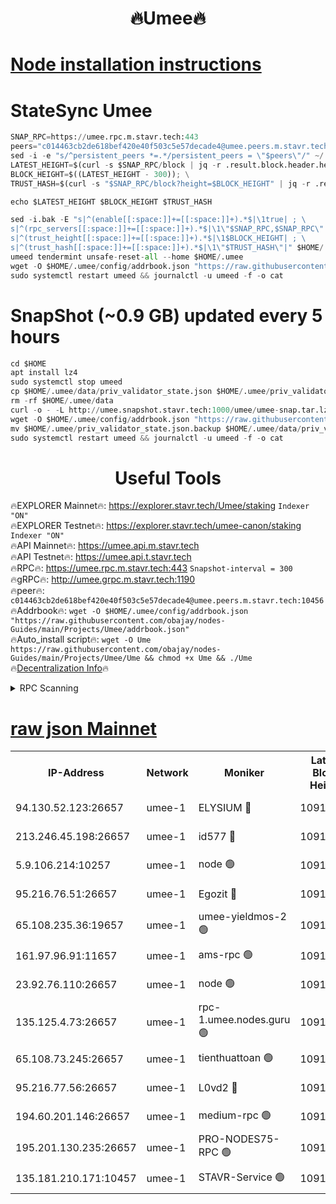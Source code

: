 <h1 align="center"> 🔥Umee🔥</h1>


[Node installation instructions](https://github.com/obajay/nodes-Guides/tree/main/Projects/Umee)
=
# StateSync Umee
```python
SNAP_RPC=https://umee.rpc.m.stavr.tech:443
peers="c014463cb2de618bef420e40f503c5e57decade4@umee.peers.m.stavr.tech:10456"
sed -i -e "s/^persistent_peers *=.*/persistent_peers = \"$peers\"/" ~/.umee/config/config.toml
LATEST_HEIGHT=$(curl -s $SNAP_RPC/block | jq -r .result.block.header.height); \
BLOCK_HEIGHT=$((LATEST_HEIGHT - 300)); \
TRUST_HASH=$(curl -s "$SNAP_RPC/block?height=$BLOCK_HEIGHT" | jq -r .result.block_id.hash)

echo $LATEST_HEIGHT $BLOCK_HEIGHT $TRUST_HASH

sed -i.bak -E "s|^(enable[[:space:]]+=[[:space:]]+).*$|\1true| ; \
s|^(rpc_servers[[:space:]]+=[[:space:]]+).*$|\1\"$SNAP_RPC,$SNAP_RPC\"| ; \
s|^(trust_height[[:space:]]+=[[:space:]]+).*$|\1$BLOCK_HEIGHT| ; \
s|^(trust_hash[[:space:]]+=[[:space:]]+).*$|\1\"$TRUST_HASH\"|" $HOME/.umee/config/config.toml
umeed tendermint unsafe-reset-all --home $HOME/.umee
wget -O $HOME/.umee/config/addrbook.json "https://raw.githubusercontent.com/obajay/nodes-Guides/main/Projects/Umee/addrbook.json"
sudo systemctl restart umeed && journalctl -u umeed -f -o cat
```
# SnapShot (~0.9 GB) updated every 5 hours
```python
cd $HOME
apt install lz4
sudo systemctl stop umeed
cp $HOME/.umee/data/priv_validator_state.json $HOME/.umee/priv_validator_state.json.backup
rm -rf $HOME/.umee/data
curl -o - -L http://umee.snapshot.stavr.tech:1000/umee/umee-snap.tar.lz4 | lz4 -c -d - | tar -x -C $HOME/.umee --strip-components 2
wget -O $HOME/.umee/config/addrbook.json "https://raw.githubusercontent.com/obajay/nodes-Guides/main/Projects/Umee/addrbook.json"
mv $HOME/.umee/priv_validator_state.json.backup $HOME/.umee/data/priv_validator_state.json
sudo systemctl restart umeed && journalctl -u umeed -f -o cat
```
 <h1 align="center"> Useful Tools</h1>

🔥EXPLORER Mainnet🔥:      https://explorer.stavr.tech/Umee/staking             `Indexer "ON"` \
🔥EXPLORER Testnet🔥:        https://explorer.stavr.tech/umee-canon/staking      `Indexer "ON"` \
🔥API Mainnet🔥:                   https://umee.api.m.stavr.tech \
🔥API Testnet🔥:                     https://umee.api.t.stavr.tech \
🔥RPC🔥:                           https://umee.rpc.m.stavr.tech:443                     `Snapshot-interval = 300` \
🔥gRPC🔥:                              http://umee.grpc.m.stavr.tech:1190 \
🔥peer🔥:                     `c014463cb2de618bef420e40f503c5e57decade4@umee.peers.m.stavr.tech:10456` \
🔥Addrbook🔥:    ```wget -O $HOME/.umee/config/addrbook.json "https://raw.githubusercontent.com/obajay/nodes-Guides/main/Projects/Umee/addrbook.json"``` \
🔥Auto_install script🔥: ```wget -O Ume https://raw.githubusercontent.com/obajay/nodes-Guides/main/Projects/Umee/Ume && chmod +x Ume && ./Ume``` \
🔥[Decentralization Info](https://github.com/obajay/StateSync-snapshots/tree/main/Projects/Umee/Decentralization)🔥

<details>
<summary>RPC Scanning</summary>

<h2 align="center"> We scan nodes in real time every 4 hours. And we provide the final result of RPC endpoints.
We cannot influence the operation of these nodes in any way. </h2>


```python
If Voting Power is higher than 0 --> then the Node is a validator of the network and may be subject to attack and be a potential threat to the chain.
```
```python
We marked such validators with a red symbol
```

</details>

[raw json Mainnet](https://rpc-check.umeem.stavr.tech/umeem/rpc-umeem-result.json)
=



<table><tr><th>IP-Address</th><th>Network</th><th>Moniker</th><th>Latest Block Height</th><th>Earliest Block Height</th><th>Catching Up</th><th>Tx Index</th><th>Voting Power</th><th>Scan Time</th></tr><tr><td>94.130.52.123:26657</td><td>umee-1</td><td>ELYSIUM 🔴</td><td>10911547</td><td>3216011</td><td>False</td><td>on</td><td>23171290</td><td>2024-03-07T10:55:53.993753927UTC</td></tr><tr><td>213.246.45.198:26657</td><td>umee-1</td><td>id577 🔴</td><td>10911535</td><td>7100001</td><td>False</td><td>on</td><td>35124362</td><td>2024-03-07T10:54:42.904514697UTC</td></tr><tr><td>5.9.106.214:10257</td><td>umee-1</td><td>node 🟢</td><td>10911544</td><td>7942001</td><td>False</td><td>on</td><td>0</td><td>2024-03-07T10:55:32.999467531UTC</td></tr><tr><td>95.216.76.51:26657</td><td>umee-1</td><td>Egozit 🔴</td><td>10911547</td><td>8262001</td><td>False</td><td>off</td><td>38519092</td><td>2024-03-07T10:55:53.725152186UTC</td></tr><tr><td>65.108.235.36:19657</td><td>umee-1</td><td>umee-yieldmos-2 🟢</td><td>10911527</td><td>9575548</td><td>False</td><td>on</td><td>0</td><td>2024-03-07T10:53:55.711966933UTC</td></tr><tr><td>161.97.96.91:11657</td><td>umee-1</td><td>ams-rpc 🟢</td><td>10911551</td><td>10352001</td><td>False</td><td>on</td><td>0</td><td>2024-03-07T10:56:13.573852617UTC</td></tr><tr><td>23.92.76.110:26657</td><td>umee-1</td><td>node 🟢</td><td>10911554</td><td>10526001</td><td>False</td><td>on</td><td>0</td><td>2024-03-07T10:56:34.909486927UTC</td></tr><tr><td>135.125.4.73:26657</td><td>umee-1</td><td>rpc-1.umee.nodes.guru 🟢</td><td>10911547</td><td>10691018</td><td>False</td><td>on</td><td>0</td><td>2024-03-07T10:55:54.223798359UTC</td></tr><tr><td>65.108.73.245:26657</td><td>umee-1</td><td>tienthuattoan 🟢</td><td>10911539</td><td>10787155</td><td>False</td><td>on</td><td>0</td><td>2024-03-07T10:55:06.038109325UTC</td></tr><tr><td>95.216.77.56:26657</td><td>umee-1</td><td>L0vd2 🔴</td><td>10911551</td><td>10811551</td><td>False</td><td>off</td><td>38475624</td><td>2024-03-07T10:56:13.297326085UTC</td></tr><tr><td>194.60.201.146:26657</td><td>umee-1</td><td>medium-rpc 🟢</td><td>10911536</td><td>10823243</td><td>False</td><td>on</td><td>0</td><td>2024-03-07T10:54:49.407267092UTC</td></tr><tr><td>195.201.130.235:26657</td><td>umee-1</td><td>PRO-NODES75-RPC 🟢</td><td>10911543</td><td>10881705</td><td>False</td><td>on</td><td>0</td><td>2024-03-07T10:55:30.704982517UTC</td></tr><tr><td>135.181.210.171:10457</td><td>umee-1</td><td>STAVR-Service 🟢</td><td>10911549</td><td>10910010</td><td>False</td><td>on</td><td>0</td><td>2024-03-07T10:56:00.740900646UTC</td></tr></table>
